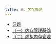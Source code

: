 ```yaml
---
title: 三、内存管理
---
```


- [习题](/notes408/posts/操作系统笔记/三内存管理/习题)
- [（一）内存管理基础](/notes408/posts/操作系统笔记/三内存管理/一内存管理基础)
- [（二）虚拟内存管理](/notes408/posts/操作系统笔记/三内存管理/二虚拟内存管理)

